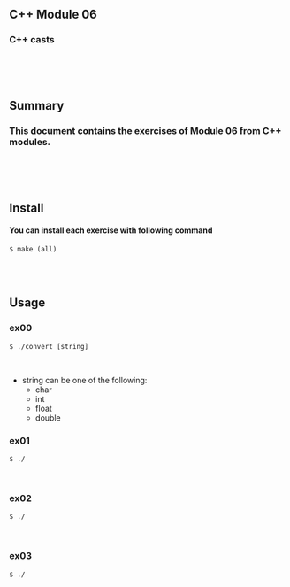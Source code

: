 ## C++ Module 06
### C++ casts
<br/><br/><br/>

## Summary
### This document contains the exercises of Module 06 from C++ modules.
<br/><br/><br/>

## Install
#### You can install each exercise with following command
	$ make (all)
<br/><br/>

## Usage
### ex00
	$ ./convert [string]
<br/>

* string can be one of the following:
	* char
	* int
	* float
	* double

### ex01
	$ ./
<br/>

### ex02
	$ ./
<br/>

### ex03
	$ ./

<br/>